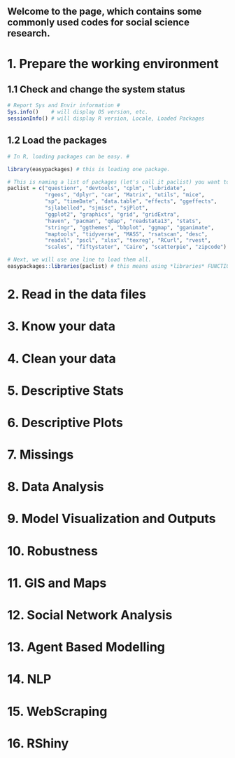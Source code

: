 ## Welcome to the page, which contains some commonly used codes for social science research.


# 1. Prepare the working environment
## 1.1 Check and change the system status

```R 
# Report Sys and Envir information #
Sys.info()    # will display OS version, etc.
sessionInfo() # will display R version, Locale, Loaded Packages
```

## 1.2 Load the packages

```R 
# In R, loading packages can be easy. #

library(easypackages) # this is loading one package.

# This is naming a list of packages (let's call it paclist) you want to load;
paclist = c("questionr", "devtools", "cplm", "lubridate", 
            "rgeos", "dplyr", "car", "Matrix", "utils", "mice", 
            "sp", "timeDate", "data.table", "effects", "ggeffects",
            "sjlabelled", "sjmisc", "sjPlot",
            "ggplot2", "graphics", "grid", "gridExtra",
            "haven", "pacman", "qdap", "readstata13", "stats",
            "stringr", "ggthemes", "bbplot", "ggmap", "gganimate", 
            "maptools", "tidyverse", "MASS", "rsatscan", "desc", 
            "readxl", "pscl", "xlsx", "texreg", "RCurl", "rvest", 
            "scales", "fiftystater", "Cairo", "scatterpie", "zipcode")

# Next, we will use one line to load them all.
easypackages::libraries(paclist) # this means using *libraries* FUNCTION in *easypackages* PACKAGE
```

# 2. Read in the data files
# 3. Know your data
# 4. Clean your data
# 5. Descriptive Stats
# 6. Descriptive Plots
# 7. Missings
# 8. Data Analysis
# 9. Model Visualization and Outputs
# 10. Robustness
# 11. GIS and Maps
# 12. Social Network Analysis
# 13. Agent Based Modelling
# 14. NLP
# 15. WebScraping
# 16. RShiny

